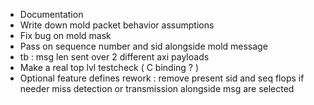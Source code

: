 - Documentation
- Write down mold packet behavior assumptions
- Fix bug on mold mask
- Pass on sequence number and sid alongside mold message
- tb : msg len sent over 2 different axi payloads
- Make a real top lvl testcheck ( C binding ? )
- Optional feature defines rework : remove present sid and seq flops if needer miss detection 
    or transmission alongside msg are selected 
